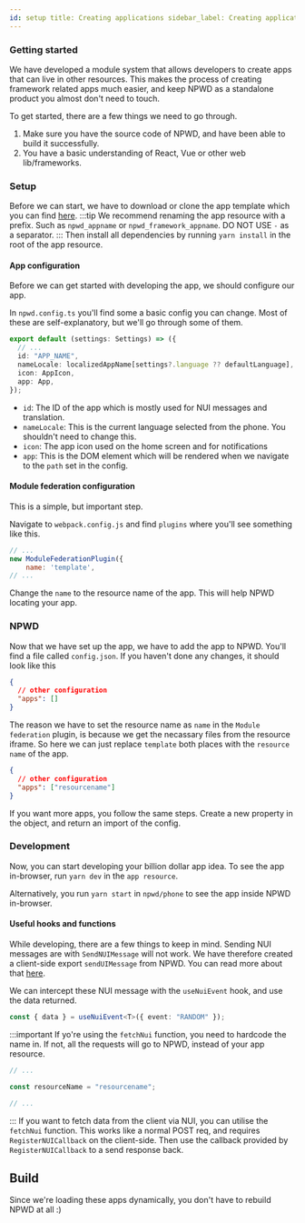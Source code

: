 ```yaml
---
id: setup title: Creating applications sidebar_label: Creating applications
---
```


### Getting started

We have developed a module system that allows developers to create apps that can live in other resources. This makes the
process of creating framework related apps much easier, and keep NPWD as a standalone product you almost don't need to
touch.

To get started, there are a few things we need to go through.

1. Make sure you have the source code of NPWD, and have been able to build it successfully.
2. You have a basic understanding of React, Vue or other web lib/frameworks.

### Setup

Before we can start, we have to download or clone the app template which you can
find [here](https://github.com/project-error/npwd-app-template).
:::tip We recommend renaming the app resource with a prefix. Such as `npwd_appname` or `npwd_framework_appname`. DO NOT
USE `-` as a separator.
:::
Then install all dependencies by running `yarn install` in the root of the app resource.

#### App configuration

Before we can get started with developing the app, we should configure our app.

In `npwd.config.ts` you'll find some a basic config you can change. Most of these are self-explanatory, but we'll go
through some of them.

```ts
export default (settings: Settings) => ({
  // ...
  id: "APP_NAME",
  nameLocale: localizedAppName[settings?.language ?? defaultLanguage],
  icon: AppIcon,
  app: App,
});
```

- `id`: The ID of the app which is mostly used for NUI messages and translation.
- `nameLocale`: This is the current language selected from the phone. You shouldn't need to change this.
- `icon`: The app icon used on the home screen and for notifications
- `app`: This is the DOM element which will be rendered when we navigate to the `path` set in the config.

#### Module federation configuration

This is a simple, but important step.

Navigate to `webpack.config.js` and find `plugins` where you'll see something like this.

```js
// ...
new ModuleFederationPlugin({
	name: 'template',
// ...
```

Change the `name` to the resource name of the app. This will help NPWD locating your app.

### NPWD

Now that we have set up the app, we have to add the app to NPWD. You'll find a file called `config.json`. If you
haven't done any changes, it should look like this

```json
{
  // other configuration
  "apps": []
}
```

The reason we have to set the resource name as `name` in the `Module federation` plugin, is because we get the necassary
files from the resource iframe. So here we can just replace `template` both places with the `resource name` of the app.

```json
{
  // other configuration
  "apps": ["resourcename"]
}
```

If you want more apps, you follow the same steps. Create a new property in the object, and return an import of the
config.

### Development

Now, you can start developing your billion dollar app idea. To see the app in-browser, run `yarn dev` in
the `app resource`.

Alternatively, you run `yarn start` in `npwd/phone` to see the app inside NPWD in-browser.

#### Useful hooks and functions

While developing, there are a few things to keep in mind. Sending NUI messages are with `SendNUIMessage` will not work.
We have therefore created a client-side export `sendUIMessage` from NPWD. You can read more about
that [here](https://projecterror.dev/docs/npwd/api/client-exports).

We can intercept these NUI message with the `useNuiEvent` hook, and use the data returned.

```ts
const { data } = useNuiEvent<T>({ event: "RANDOM" });
```

:::important
If yo're using the `fetchNui` function, you need to hardcode the name in. If not, all the requests will go to NPWD, instead of your app resource.

```js
// ...

const resourceName = "resourcename";

// ...
```

:::
If you want to fetch data from the client via NUI, you can utilise the `fetchNui` function. This works like a normal
POST req, and requires `RegisterNUICallback` on the client-side. Then use the callback provided by `RegisterNUICallback`
to a send response back.

## Build

Since we're loading these apps dynamically, you don't have to rebuild NPWD at all :)
